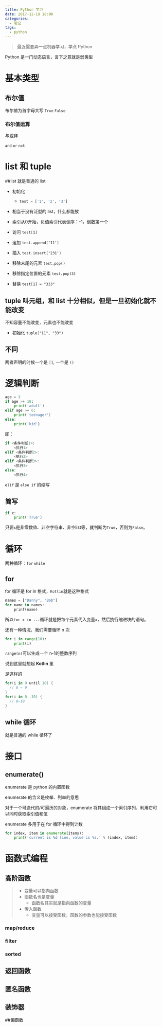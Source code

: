 ```yaml
---
title: Python 学习
date: 2017-12-18 18:00
categories:
  - 笔记
tags:
  - python
---
```


> 最近需要弄一点机器学习，学点 Python

Python 是一门动态语言，言下之意就是弱类型

# 基本类型

## 布尔值

布尔值为首字母大写 `True` `False`

### 布尔值运算

与或非

`and` `or` `not`

# list 和 tuple

##list 就是普通的 list

* 初始化

  * ```python
    test = ['1', '2', '3']
    ```

* 相当于没有泛型的 list，什么都能放

* 索引从0开始，负值索引代表倒序：-1，倒数第一个

* 访问 `test[1]`

* 追加 `test.append('11')`

* 插入 `test.insert('231')`

* 移除末尾的元素 `test.pop()`

* 移除指定位置的元素 `test.pop(3)`

* 替换 `test[1] = "333"`

## tuple 叫元组，和 list 十分相似，但是一旦初始化就不能改变

不知容量不能改变，元素也不能改变

* 初始化 `tuple("11", "33")`

## 不同

两者声明的时候一个是 `[]`, 一个是 `()`

# 逻辑判断

```python
age = 3
if age >+ 18:
    print('adult')
elif age >= 6:
    print('teenager')
else:
    print('kid')
```

即：

```python
if <条件判断1>:
    <执行1>
elif <条件判断2>:
    <执行2>
elif <条件判断3>:
    <执行3>
else:
    <执行4>
```

`elif` 是 `else if` 的缩写

## 简写

```python
if x:
    print('True')
```

只要`x`是非零数值、非空字符串、非空list等，就判断为`True`，否则为`False`。

# 循环

两种循环：`for` `while`

## for

for 循环是 for in 格式，`Kotlin`就是这种格式

```python
names = ["Danny", "Bob"]
for name in names:
    prinf(name)
```

所以`for x in ...`循环就是把每个元素代入变量`x`，然后执行缩进块的语句。

还有一种情况，我们需要循环 n 次

```python
for i in range(10):
    print(i)
```

`range(n)`可以生成一个 n-1的整数序列

说到这里就想起 **Kotlin** 里

是这样的

```kotlin
for(i in 0 until 10) {
  // 0 ~ 9
}
for(i in 0..10) {
  // 0~10
}
```

## while 循环

就是普通的 while 循环了

# 接口

## enumerate()

enumerate 是 python 的内置函数

enumerate 的含义是枚举、列举的意思

对于一个可迭代的/可遍历的对象，enumerate 将其组成一个索引序列，利用它可以同时获取索引值和值

enumerate 多用于在 for 循环中得到计数

```python
for index, item in enumerate(items):
    print('current is %d line, value is %s.' % (index, item))
```

# 函数式编程

## 高阶函数

> * 变量可以指向函数
> * 函数名也是变量
>   * 函数名其实就是指向函数的变量
> * 传入函数
>   * 变量可以接受函数，函数的参数也能接受函数

### map/reduce

### filter

### sorted

## 返回函数

## 匿名函数



## 装饰器

##偏函数